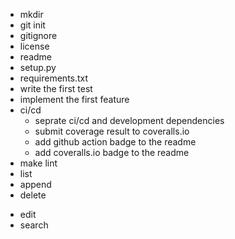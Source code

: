 + mkdir 
+ git init
+ gitignore
+ license
+ readme
+ setup.py
+ requirements.txt
+ write the first test
+ implement the first feature
+ ci/cd
  + seprate ci/cd and development dependencies
  + submit coverage result to coveralls.io
  + add github action badge to the readme
  + add coveralls.io badge to the readme
+ make lint
+ list
+ append
+ delete
- edit
- search
